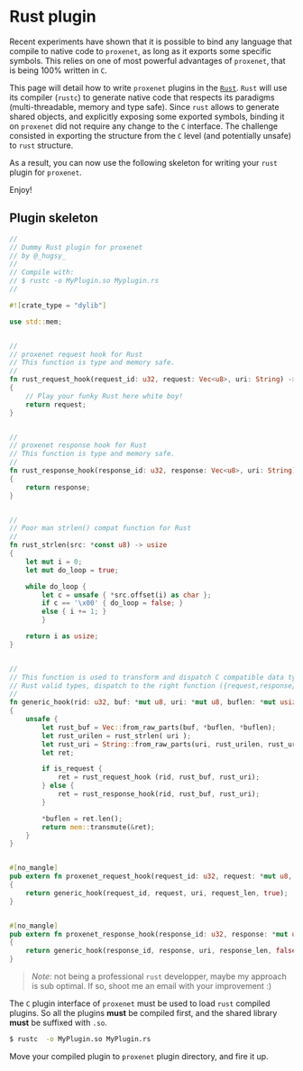 # Rust plugin

Recent experiments have shown that it is possible to bind any language that
compile to native code to `proxenet`, as long as it exports some specific
symbols. This relies on one of most powerful advantages of `proxenet`, that is
being 100% written in `C`.

This page will detail how to write `proxenet` plugins in the [`Rust`](http://rust-lang.org/).
`Rust` will use its compiler (`rustc`) to generate native code that respects its
paradigms (multi-threadable, memory and type safe). Since `rust` allows to
generate shared objects, and explicitly exposing some exported symbols, binding
it on `proxenet` did not require any change to the `C` interface. The challenge
consisted in exporting the structure from the `C` level (and potentially unsafe)
to `rust` structure.

As a result, you can now use the following skeleton for writing your `rust`
plugin for `proxenet`.

Enjoy!


## Plugin skeleton


```rust
//
// Dummy Rust plugin for proxenet
// by @_hugsy_
//
// Compile with:
// $ rustc -o MyPlugin.so Myplugin.rs
//

#![crate_type = "dylib"]

use std::mem;


//
// proxenet request hook for Rust
// This function is type and memory safe.
//
fn rust_request_hook(request_id: u32, request: Vec<u8>, uri: String) -> Vec<u8>
{
    // Play your funky Rust here white boy!
    return request;
}


//
// proxenet response hook for Rust
// This function is type and memory safe.
//
fn rust_response_hook(response_id: u32, response: Vec<u8>, uri: String) -> Vec<u8>
{
    return response;
}


//
// Poor man strlen() compat function for Rust
//
fn rust_strlen(src: *const u8) -> usize
{
    let mut i = 0;
    let mut do_loop = true;

    while do_loop {
        let c = unsafe { *src.offset(i) as char };
        if c == '\x00' { do_loop = false; }
        else { i += 1; }
        }

    return i as usize;
}


//
// This function is used to transform and dispatch C compatible data type (unsafe) to
// Rust valid types, dispatch to the right function ({request,response}_hook).
//
fn generic_hook(rid: u32, buf: *mut u8, uri: *mut u8, buflen: *mut usize, is_request: bool) -> *mut u8
{
    unsafe {
        let rust_buf = Vec::from_raw_parts(buf, *buflen, *buflen);
        let rust_urilen = rust_strlen( uri );
        let rust_uri = String::from_raw_parts(uri, rust_urilen, rust_urilen);
        let ret;

        if is_request {
            ret = rust_request_hook (rid, rust_buf, rust_uri);
        } else {
            ret = rust_response_hook(rid, rust_buf, rust_uri);
        }

        *buflen = ret.len();
        return mem::transmute(&ret);
    }
}


#[no_mangle]
pub extern fn proxenet_request_hook(request_id: u32, request: *mut u8, uri: *mut u8, request_len: *mut usize) -> *mut u8
{
    return generic_hook(request_id, request, uri, request_len, true);
}


#[no_mangle]
pub extern fn proxenet_response_hook(response_id: u32, response: *mut u8, uri: *mut u8, response_len: *mut usize) -> *mut u8
{
    return generic_hook(response_id, response, uri, response_len, false);
}

```

>
> _Note_: not being a professional `rust` developper, maybe my approach is sub
> optimal. If so, shoot me an email with your improvement :)
>

The `C` plugin interface of `proxenet` must be used to load `rust` compiled
plugins. So all the plugins **must** be compiled first, and the shared library
**must** be suffixed with `.so`.

```bash
$ rustc  -o MyPlugin.so MyPlugin.rs
```

Move your compiled plugin to `proxenet` plugin directory, and fire it up.
